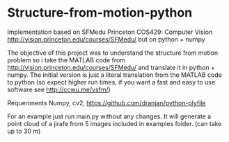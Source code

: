 # Structure-from-motion-python
Implementation based on SFMedu Princeton COS429: Computer Vision http://vision.princeton.edu/courses/SFMedu/ but on python + numpy

The objective of this project was to understand  the structure from motion problem so i take the MATLAB code from http://vision.princeton.edu/courses/SFMedu/
and translate it in python + numpy. The initial version is just a literal translation from the MATLAB code to python (so expect higher run times, if you want a fast and easy to use software see http://ccwu.me/vsfm/)

Requeriments
Numpy, cv2, https://github.com/dranjan/python-plyfile

For an example just run main.py without any changes. It will generate a point cloud of a jirafe from 5 images included in examples folder. (can take up to 30 m)
